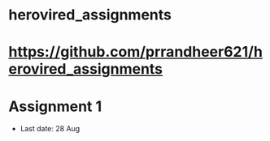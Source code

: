 # herovired_assignments
# https://github.com/prrandheer621/herovired_assignments
# Assignment 1
  - Last date: 28 Aug